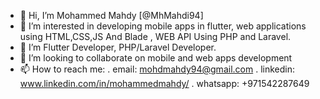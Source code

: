 - 👋 Hi, I’m Mohammed Mahdy [@MhMahdi94]
- 👀 I’m interested in developing mobile apps in flutter, web applications using HTML,CSS,JS And Blade , WEB API Using PHP and Laravel.
- 🌱 I’m Flutter Developer, PHP/Laravel Developer.  
- 💞️ I’m looking to collaborate on mobile and web apps development
- 📫 How to reach me: 
  . email: mohdmahdy94@gmail.com
  . linkedin: www.linkedin.com/in/mohammedmahdy/
  . whatsapp: +971542287649
<!---
MhMahdi94/MhMahdi94 is a ✨ special ✨ repository because its `README.md` (this file) appears on your GitHub profile.
You can click the Preview link to take a look at your changes.
--->
